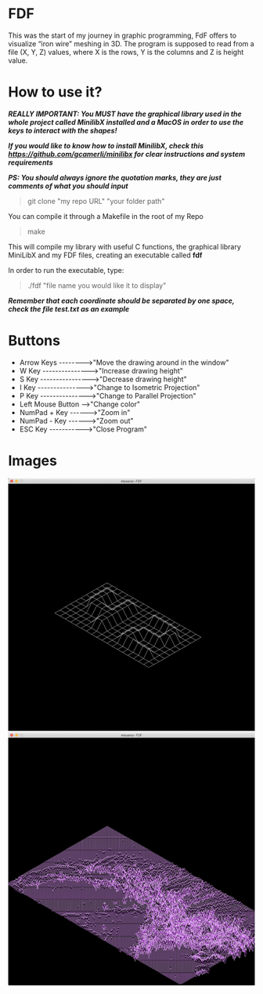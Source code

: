 # FDF

This was the start of my journey in graphic programming, FdF offers to visualize “iron wire” meshing in 3D.
The program is supposed to read from a file (X, Y, Z) values, where X is the rows, Y is the columns and Z is height value.

# How to use it?

***REALLY IMPORTANT: You MUST have the graphical library used in the whole project called MinilibX installed and a MacOS in order to
use the keys to interact with the shapes!***

***If you would like to know how to install MinilibX, check this https://github.com/gcamerli/minilibx for clear instructions and system requirements***

***PS: You should always ignore the quotation marks, they are just comments of what you should input***

> git clone "my repo URL" "your folder path"

You can compile it through a Makefile in the root of my Repo
> make

This will compile my library with useful C functions, the graphical library MiniLibX and my FDF files,
creating an executable called **fdf**

In order to run the executable, type:
> ./fdf "file name you would like it to display"

***Remember that each coordinate should be separated by one space, check the file test.txt as an example***

# Buttons
- Arrow Keys -------->"Move the drawing around in the window"
- W Key --------------->"Increase drawing height"
- S Key ---------------->"Decrease drawing height"
- I Key --------------->"Change to Isometric Projection"
- P Key --------------->"Change to Parallel Projection"
- Left Mouse Button -->"Change color"
- NumPad + Key ------>"Zoom in"
- NumPad - Key ------>"Zoom out"
- ESC Key ----------->"Close Program"

# Images

![Image of Subject](https://github.com/MuSuareZ/FDF/blob/master/42logo.png)
![Image of Subject](https://github.com/MuSuareZ/FDF/blob/master/mars.png)
